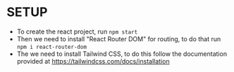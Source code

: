 # SETUP

- To create the react project, run `npm start`
- Then we need to install "React Router DOM" for routing, to do that run `npm i react-router-dom`
- The we need to install Tailwind CSS, to do this follow the documentation provided at https://tailwindcss.com/docs/installation
